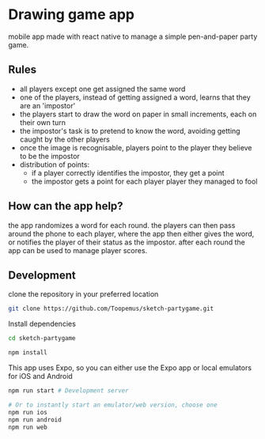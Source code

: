 # Drawing game app

mobile app made with react native to manage a simple pen-and-paper party game.

## Rules

- all players except one get assigned the same word
- one of the players, instead of getting assigned a word, learns that they are an 'impostor'
- the players start to draw the word on paper in small increments, each on their own turn
- the impostor's task is to pretend to know the word, avoiding getting caught by the other players
- once the image is recognisable, players point to the player they believe to be the impostor
- distribution of points:
    - if a player correctly identifies the impostor, they get a point
    - the impostor gets a point for each player player they managed to fool

## How can the app help?

the app randomizes a word for each round. the players can then pass around the phone to each player,
where the app then either gives the word, or notifies the player of their status as the impostor. after
each round the app can be used to manage player scores.

## Development

clone the repository in your preferred location

```bash
git clone https://github.com/Toopemus/sketch-partygame.git
```

Install dependencies

```bash
cd sketch-partygame

npm install
```

This app uses Expo, so you can either use the Expo app or local emulators for iOS and Android

```bash
npm run start # Development server

# Or to instantly start an emulator/web version, choose one
npm run ios
npm run android
npm run web
```

